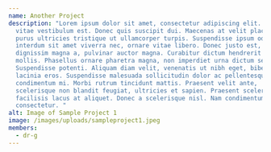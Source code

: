 ```yaml
---
name: Another Project
description: "Lorem ipsum dolor sit amet, consectetur adipiscing elit. Fusce
  vitae vestibulum est. Donec quis suscipit dui. Maecenas at velit placerat
  purus ultricies tristique ut ullamcorper turpis. Suspendisse ipsum odio,
  interdum sit amet viverra nec, ornare vitae libero. Donec justo est, commodo
  dignissim magna a, pulvinar auctor magna. Curabitur dictum hendrerit neque et
  mollis. Phasellus ornare pharetra magna, non imperdiet urna dictum sed.
  Suspendisse potenti. Aliquam diam velit, venenatis ut nibh eget, bibendum
  lacinia eros. Suspendisse malesuada sollicitudin dolor ac pellentesque. In et
  condimentum mi. Morbi rutrum tincidunt mattis. Praesent velit ante,
  scelerisque non blandit feugiat, ultricies et sapien. Praesent scelerisque
  facilisis lacus at aliquet. Donec a scelerisque nisl. Nam condimentum rhoncus
  consectetur. "
alt: Image of Sample Project 1
image: /images/uploads/sampleproject1.jpeg
members:
  - dr-g
---
```

